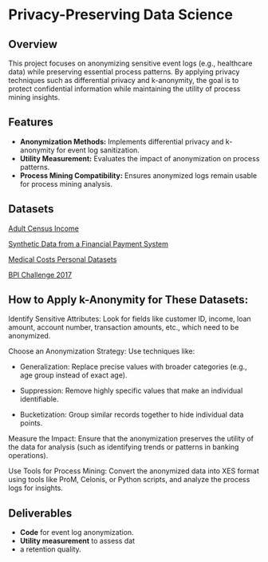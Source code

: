 # Privacy-Preserving Data Science

## Overview
This project focuses on anonymizing sensitive event logs (e.g., healthcare data) while preserving essential process patterns. By applying privacy techniques such as differential privacy and k-anonymity, the goal is to protect confidential information while maintaining the utility of process mining insights.

## Features
- **Anonymization Methods:** Implements differential privacy and k-anonymity for event log sanitization.
- **Utility Measurement:** Evaluates the impact of anonymization on process patterns.
- **Process Mining Compatibility:** Ensures anonymized logs remain usable for process mining analysis.

## Datasets

[Adult Census Income](https://www.kaggle.com/datasets/uciml/adult-census-income?resource=download)

[Synthetic Data from a Financial Payment System](https://www.kaggle.com/datasets/ealaxi/banksim1)

[Medical Costs Personal Datasets](https://www.kaggle.com/datasets/mirichoi0218/insurance)

[BPI Challenge 2017](https://data.4tu.nl/articles/dataset/BPI_Challenge_2017/12696884)

## How to Apply k-Anonymity for These Datasets:

Identify Sensitive Attributes: Look for fields like customer ID, income, loan amount, account number, transaction amounts, etc., which need to be anonymized.
  
Choose an Anonymization Strategy: Use techniques like:

- Generalization: Replace precise values with broader categories (e.g., age group instead of exact age).

- Suppression: Remove highly specific values that make an individual identifiable.

- Bucketization: Group similar records together to hide individual data points.

Measure the Impact: Ensure that the anonymization preserves the utility of the data for analysis (such as identifying trends or patterns in banking operations).

Use Tools for Process Mining: Convert the anonymized data into XES format using tools like ProM, Celonis, or Python scripts, and analyze the process logs for insights.


## Deliverables
- **Code** for event log anonymization.
- **Utility measurement** to assess dat
- a retention quality.


